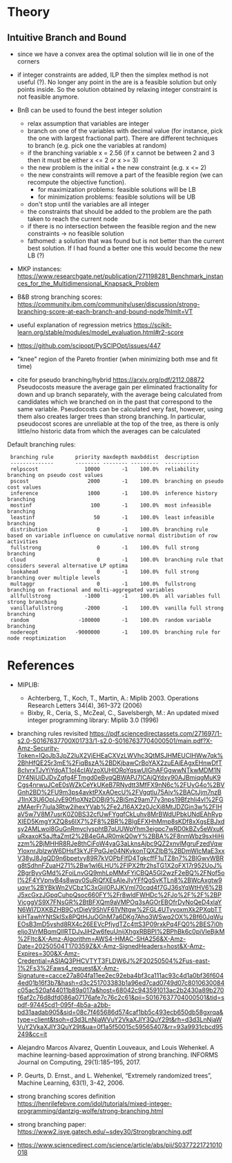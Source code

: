 # Theory
## Intuitive Branch and Bound
- since we have a convex area the optimal solution will lie in one of the corners
- if integer constraints are added, ILP then the simplex method is not useful (?). No longer any point in the are is a feasible solution but only points inside. So the solution obtained by relaxing integer constraint is not feasible anymore.
- BnB can be used to found the best integer solution
  - relax assumption that variables are integer
  - branch on one of the variables with decimal value (for instance, pick the one with largest fractional part). There are different techniques to branch (e.g. pick one the variables at random)
  - if the branching variable x = 2.56 (if x cannot be between 2 and 3 then it must be either x <= 2 or x >= 3)
  - the new problem is the initial + the new constraint (e.g. x <= 2)
  - the new constraints will remove a part of the feasible region (we can recompute the objective function).
    - for maximization problems: feasible solutions will be LB
    - for minimization problems: feasible solutions will be UB
  - don't stop until the variables are all integer
  - the constraints that should be added to the problem are the path taken to reach the current node
  - if there is no intersection between the feasible region and the new constraints -> no feasible solution
  - fathomed: a solution that was found but is not better than the current best solution. If I had found a better one this would become the new LB (?)

- MKP instances: https://www.researchgate.net/publication/271198281_Benchmark_instances_for_the_Multidimensional_Knapsack_Problem
- B&B strong branching scores: https://community.ibm.com/community/user/discussion/strong-branching-score-at-each-branch-and-bound-node?hlmlt=VT 
- useful explanation of regression metrics https://scikit-learn.org/stable/modules/model_evaluation.html#r2-score
- https://github.com/scipopt/PySCIPOpt/issues/447
- "knee" region of the Pareto frontier (when minimizing both mse and fit time) 
- cite for pseudo branching/hybrid https://arxiv.org/pdf/2112.08872 
Pseudocosts measure the average gain per eliminated fractionality
for down and up branch separately, with the average being calculated from candidates
which we branched on in the past that correspond to the same variable. Pseudocosts
can be calculated very fast, however, using them also creates larger trees than strong
branching. In particular, pseudocost scores are unreliable at the top of the tree, as there
is only little/no historic data from which the averages can be calculated

Default branching rules:
```
 branching rule       priority maxdepth maxbddist  description
 --------------       -------- -------- ---------  -----------
 relpscost               10000       -1    100.0%  reliability branching on pseudo cost values
 pscost                   2000       -1    100.0%  branching on pseudo cost values
 inference                1000       -1    100.0%  inference history branching
 mostinf                   100       -1    100.0%  most infeasible branching
 leastinf                   50       -1    100.0%  least infeasible branching
 distribution                0       -1    100.0%  branching rule based on variable influence on cumulative normal distribution of row activities
 fullstrong                  0       -1    100.0%  full strong branching
 cloud                       0       -1    100.0%  branching rule that considers several alternative LP optima
 lookahead                   0       -1    100.0%  full strong branching over multiple levels
 multaggr                    0       -1    100.0%  fullstrong branching on fractional and multi-aggregated variables
 allfullstrong           -1000       -1    100.0%  all variables full strong branching
 vanillafullstrong       -2000       -1    100.0%  vanilla full strong branching
 random                -100000       -1    100.0%  random variable branching
 nodereopt            -9000000       -1    100.0%  branching rule for node reoptimization
```

# References
- MIPLIB: 
  - Achterberg, T., Koch, T., Martin, A.: Miplib 2003. Operations Research Letters 34(4), 361–372 (2006) 
  - Bixby, R., Ceria, S., McZeal, C., Savelsbergh, M.: An updated mixed integer programming library: Miplib 3.0 (1996)
- branching rules revisited https://pdf.sciencedirectassets.com/271697/1-s2.0-S0167637700X01733/1-s2.0-S0167637704000501/main.pdf?X-Amz-Security-Token=IQoJb3JpZ2luX2VjEHEaCXVzLWVhc3QtMSJHMEUCIHWw7qk%2BhHfQE25r3mE%2FiqBszA%2BDKjbawCrBoYAX2zuEAiEAgxEHnwDfT8cIvrxTJvYiYdoAT1oI4cIAVzoXUHlORoYqswUIGhAFGgwwNTkwMDM1NDY4NjUiDJDvZqfg4FTmgd0eByqQBWAPJ7ICAjQYdxy90AJBmiqgMuK9Cgs4nrwuJCeE0sWZkCeYkUKeB7RNydtt3MfFX9nN6c%2FUyG4o%2BVGnh2BD%2FU9m3ps4avktPXxAOecU%2FVgqtlu75Aiv%2BACtJjm7nzBJ1InX3U6OplJvE90flqXNzDDBj9%2BiSm29am77y3nps19Bfzhli4vl%2FGzMAerFr7jula3Rtw2ihexYVab%2Fe2J16AX2z0JcXj8MtJDZGin3w%2FIHaV5w7V8M7usrK0Z0BS32cfUwFYgqfCkLuhv8MrBWdUPbkUNdEAhRypXIED5KmgYXZQ8s6lX7%2F8%2BR%2BIgEFXHhMmp8sKDf8xXgsEBJxdsy2AMLwol8GuGnRmycIysphtB7qUUWpYhm3eigpc7wRD0kBZv5eWxuKuRxaxoK5aJftaZmt2%2B4eGAJR0mkQ0wY%2BBA%2F8nmWbz9sxHiHizzm%2BjMHHR8RJe8thCiFoW4yaG3aLknsAjbc9QZ2xnvlMgruFzedVqwYloxnrJblzwW6DHsf3kYJFPqGJe04NKvkonTQXZlbB%2BDmWIcMaE3xxV38yJ8JgQD9n6bpetvy89R7kVOPbFIfD4TgkcffF1uTZ8n7%2BlGwvWBRg8tSdhnFZuaH271%2Bw1wl6LHU%2FlPX2ftr2hsTG1X2oFX17r952UoJ%2BgrByvGMd%2FoiLnvGQ9mhLpMMxFYiCBQA5Gl2wzF2eBQ%2FNof5ol%2F4YVpnvB4s8wqv0SuRiQfXEsAIeJlyYFfQgSvKTLn8%2BWcAxgtw9uqvr%2BYBkWn2VCbz1C3xGijl0PJJKVml70cqd4f7GJ36sYqWtHV6%2BJ5xcGxzJGpqCuhpQsoc660FY%2Fr8wldFWHDc%2FJo%2F%2F%2BPVicggVS9X7FNsGR%2BtBFXQm9aVMPOq3sAGOrEBOfrDyNoQeD4xlaYN6WI7DXKBZHB9CytDieV9ShVF61VNtgw%2FGL4UTyyoxmXk2PXqbTTkiHTawhYNtSkISx8PQtHJuOGhM7a6DKg7Ahq3WSwq2OX%2Bf60JqWuEOsB3mD5vshd8RX4c26EEVcPfjydTZc4ttS3P09rxkPq4FQ0%2BES7i0heIjo3VrMBqmQIlRTDJvJiH2w6feuUnijXhgxRBBPI%2BPhBk6c0piVIeBjkM%2FItc&X-Amz-Algorithm=AWS4-HMAC-SHA256&X-Amz-Date=20250504T170359Z&X-Amz-SignedHeaders=host&X-Amz-Expires=300&X-Amz-Credential=ASIAQ3PHCVTYT3FLDW6J%2F20250504%2Fus-east-1%2Fs3%2Faws4_request&X-Amz-Signature=cacce27a804fa11ee2ec92eba4bf3ca111ac93c4d1a0bf36f6044ed01b16f3b7&hash=d3c251703383b1a96ed7cad0749d07c8010630084c05ac520af44011b89a017a&host=68042c943591013ac2b2430a89b270f6af2c76d8dfd086a07176afe7c76c2c61&pii=S0167637704000501&tid=spdf-97445cd1-095f-4b5a-a2bb-bd31aadab905&sid=08c7f465686d574caf1bb5c493ecb650db58gxrqa&type=client&tsoh=d3d3LnNjaWVuY2VkaXJlY3QuY29t&rh=d3d3LnNjaWVuY2VkaXJlY3QuY29t&ua=0f1a5f50015c59565407&rr=93a9931cbcd95249&cc=it 
- Alejandro Marcos Alvarez, Quentin Louveaux, and Louis Wehenkel. A machine learning-based approximation of strong branching. INFORMS Journal on Computing, 29(1):185–195, 2017. 
- P. Geurts, D. Ernst., and L. Wehenkel, “Extremely randomized trees”, Machine Learning, 63(1), 3-42, 2006. 

- strong branching scores definition https://henrilefebvre.com/idol/tutorials/mixed-integer-programming/dantzig-wolfe/strong-branching.html
- strong branching paper: https://www2.isye.gatech.edu/~sdey30/Strongbranching.pdf
- https://www.sciencedirect.com/science/article/abs/pii/S0377221721010018